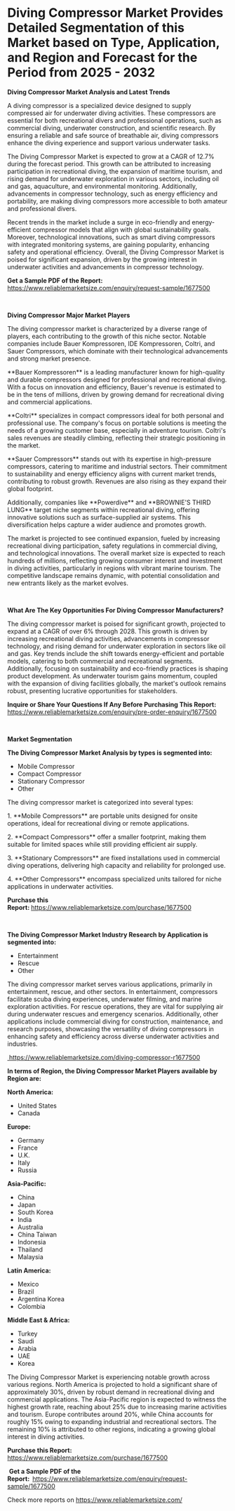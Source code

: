 <p><h1>Diving Compressor Market Provides Detailed Segmentation of this Market based on Type, Application, and Region and Forecast for the Period from 2025 - 2032</h1></p><p><strong>Diving Compressor Market Analysis and Latest Trends</strong></p>
<p><p>A diving compressor is a specialized device designed to supply compressed air for underwater diving activities. These compressors are essential for both recreational divers and professional operations, such as commercial diving, underwater construction, and scientific research. By ensuring a reliable and safe source of breathable air, diving compressors enhance the diving experience and support various underwater tasks.</p><p>The Diving Compressor Market is expected to grow at a CAGR of 12.7% during the forecast period. This growth can be attributed to increasing participation in recreational diving, the expansion of maritime tourism, and rising demand for underwater exploration in various sectors, including oil and gas, aquaculture, and environmental monitoring. Additionally, advancements in compressor technology, such as energy efficiency and portability, are making diving compressors more accessible to both amateur and professional divers.</p><p>Recent trends in the market include a surge in eco-friendly and energy-efficient compressor models that align with global sustainability goals. Moreover, technological innovations, such as smart diving compressors with integrated monitoring systems, are gaining popularity, enhancing safety and operational efficiency. Overall, the Diving Compressor Market is poised for significant expansion, driven by the growing interest in underwater activities and advancements in compressor technology.</p></p>
<p><strong>Get a Sample PDF of the Report:&nbsp;</strong> <a href="https://www.reliablemarketsize.com/enquiry/request-sample/1677500?utm_campaign=2948&utm_medium=2&utm_source=Github&utm_content=ia&utm_term=10042025&utm_id=diving-compressor">https://www.reliablemarketsize.com/enquiry/request-sample/1677500</a></p>
<p>&nbsp;</p>
<p><strong>Diving Compressor Major Market Players</strong></p>
<p><p>The diving compressor market is characterized by a diverse range of players, each contributing to the growth of this niche sector. Notable companies include Bauer Kompressoren, IDE Kompressoren, Coltri, and Sauer Compressors, which dominate with their technological advancements and strong market presence.</p><p>**Bauer Kompressoren** is a leading manufacturer known for high-quality and durable compressors designed for professional and recreational diving. With a focus on innovation and efficiency, Bauer's revenue is estimated to be in the tens of millions, driven by growing demand for recreational diving and commercial applications.</p><p>**Coltri** specializes in compact compressors ideal for both personal and professional use. The company's focus on portable solutions is meeting the needs of a growing customer base, especially in adventure tourism. Coltri's sales revenues are steadily climbing, reflecting their strategic positioning in the market.</p><p>**Sauer Compressors** stands out with its expertise in high-pressure compressors, catering to maritime and industrial sectors. Their commitment to sustainability and energy efficiency aligns with current market trends, contributing to robust growth. Revenues are also rising as they expand their global footprint.</p><p>Additionally, companies like **Powerdive** and **BROWNIE'S THIRD LUNG** target niche segments within recreational diving, offering innovative solutions such as surface-supplied air systems. This diversification helps capture a wider audience and promotes growth.</p><p>The market is projected to see continued expansion, fueled by increasing recreational diving participation, safety regulations in commercial diving, and technological innovations. The overall market size is expected to reach hundreds of millions, reflecting growing consumer interest and investment in diving activities, particularly in regions with vibrant marine tourism. The competitive landscape remains dynamic, with potential consolidation and new entrants likely as the market evolves.</p></p>
<p>&nbsp;</p>
<p><strong>What Are The Key Opportunities For Diving Compressor Manufacturers?</strong></p>
<p><p>The diving compressor market is poised for significant growth, projected to expand at a CAGR of over 6% through 2028. This growth is driven by increasing recreational diving activities, advancements in compressor technology, and rising demand for underwater exploration in sectors like oil and gas. Key trends include the shift towards energy-efficient and portable models, catering to both commercial and recreational segments. Additionally, focusing on sustainability and eco-friendly practices is shaping product development. As underwater tourism gains momentum, coupled with the expansion of diving facilities globally, the market's outlook remains robust, presenting lucrative opportunities for stakeholders.</p></p>
<p><strong>Inquire or Share Your Questions If Any Before Purchasing This Report:</strong> <a href="https://www.reliablemarketsize.com/enquiry/pre-order-enquiry/1677500?utm_campaign=2948&utm_medium=2&utm_source=Github&utm_content=ia&utm_term=10042025&utm_id=diving-compressor">https://www.reliablemarketsize.com/enquiry/pre-order-enquiry/1677500</a></p>
<p>&nbsp;</p>
<p><strong>Market Segmentation</strong></p>
<p><strong>The Diving Compressor Market Analysis by types is segmented into:</strong></p>
<p><ul><li>Mobile Compressor</li><li>Compact Compressor</li><li>Stationary Compressor</li><li>Other</li></ul></p>
<p><p>The diving compressor market is categorized into several types: </p><p>1. **Mobile Compressors** are portable units designed for onsite operations, ideal for recreational diving or remote applications. </p><p>2. **Compact Compressors** offer a smaller footprint, making them suitable for limited spaces while still providing efficient air supply. </p><p>3. **Stationary Compressors** are fixed installations used in commercial diving operations, delivering high capacity and reliability for prolonged use. </p><p>4. **Other Compressors** encompass specialized units tailored for niche applications in underwater activities.</p></p>
<p><strong>Purchase this Report:&nbsp;</strong><a href="https://www.reliablemarketsize.com/purchase/1677500?utm_campaign=2948&utm_medium=2&utm_source=Github&utm_content=ia&utm_term=10042025&utm_id=diving-compressor">https://www.reliablemarketsize.com/purchase/1677500</a></p>
<p>&nbsp;</p>
<p><strong>The Diving Compressor Market Industry Research by Application is segmented into:</strong></p>
<p><ul><li>Entertainment</li><li>Rescue</li><li>Other</li></ul></p>
<p><p>The diving compressor market serves various applications, primarily in entertainment, rescue, and other sectors. In entertainment, compressors facilitate scuba diving experiences, underwater filming, and marine exploration activities. For rescue operations, they are vital for supplying air during underwater rescues and emergency scenarios. Additionally, other applications include commercial diving for construction, maintenance, and research purposes, showcasing the versatility of diving compressors in enhancing safety and efficiency across diverse underwater activities and industries.</p></p>
<p><a href="https://www.reliablemarketsize.com/diving-compressor-r1677500?utm_campaign=2948&utm_medium=2&utm_source=Github&utm_content=ia&utm_term=10042025&utm_id=diving-compressor">&nbsp;https://www.reliablemarketsize.com/diving-compressor-r1677500</a></p>
<p><strong>In terms of Region, the Diving Compressor Market Players available by Region are:</strong></p>
<p>
    <p> <strong> North America: </strong>
        <ul>
            <li>United States</li>
            <li>Canada</li>
        </ul>
        </p> 
    <p> <strong> Europe: </strong>
        <ul>
            <li>Germany</li>
            <li>France</li>
            <li>U.K.</li>
            <li>Italy</li>
            <li>Russia</li>
        </ul>
        </p> 
    <p> <strong> Asia-Pacific: </strong>
        <ul>
            <li>China</li>
            <li>Japan</li>
            <li>South Korea</li>
            <li>India</li>
            <li>Australia</li>
            <li>China Taiwan</li>
            <li>Indonesia</li>
            <li>Thailand</li>
            <li>Malaysia</li>
        </ul>
        </p> 
    <p> <strong> Latin America: </strong>
        <ul>
            <li>Mexico</li>
            <li>Brazil</li>
            <li>Argentina Korea</li>
            <li>Colombia</li>
        </ul>
        </p> 
    <p> <strong> Middle East & Africa: </strong>
        <ul>
            <li>Turkey</li>
            <li>Saudi</li>
            <li>Arabia</li>
            <li>UAE</li>
            <li>Korea</li>
        </ul>
    </p>
    </p>
<p><p>The Diving Compressor Market is experiencing notable growth across various regions. North America is projected to hold a significant share of approximately 30%, driven by robust demand in recreational diving and commercial applications. The Asia-Pacific region is expected to witness the highest growth rate, reaching about 25% due to increasing marine activities and tourism. Europe contributes around 20%, while China accounts for roughly 15% owing to expanding industrial and recreational sectors. The remaining 10% is attributed to other regions, indicating a growing global interest in diving activities.</p></p>
<p><strong>Purchase this Report: </strong><a href="https://www.reliablemarketsize.com/purchase/1677500?utm_campaign=2948&utm_medium=2&utm_source=Github&utm_content=ia&utm_term=10042025&utm_id=diving-compressor">https://www.reliablemarketsize.com/purchase/1677500</a></p>
<p>&nbsp;<strong>Get a Sample PDF of the Report:&nbsp;&nbsp;</strong><a href="https://www.reliablemarketsize.com/enquiry/request-sample/1677500?utm_campaign=2948&utm_medium=2&utm_source=Github&utm_content=ia&utm_term=10042025&utm_id=diving-compressor">https://www.reliablemarketsize.com/enquiry/request-sample/1677500</a></p>
<p><strong></strong></p>
<p>Check more reports on <a href="https://www.reliablemarketsize.com/?utm_campaign=2948&utm_medium=2&utm_source=Github&utm_content=ia&utm_term=10042025&utm_id=diving-compressor">https://www.reliablemarketsize.com/</a></p>